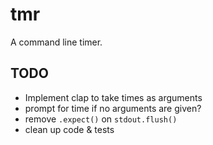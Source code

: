 # tmr

A command line timer. 

## TODO
- Implement clap to take times as arguments
- prompt for time if no arguments are given?
- remove `.expect()` on `stdout.flush()`
- clean up code & tests